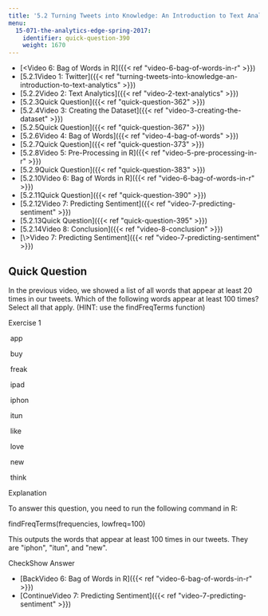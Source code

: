 ```yaml
---
title: '5.2 Turning Tweets into Knowledge: An Introduction to Text Analytics'
menu:
  15-071-the-analytics-edge-spring-2017:
    identifier: quick-question-390
    weight: 1670
---
```

*   [<Video 6: Bag of Words in R]({{< ref "video-6-bag-of-words-in-r" >}})
*   [5.2.1Video 1: Twitter]({{< ref "turning-tweets-into-knowledge-an-introduction-to-text-analytics" >}})
*   [5.2.2Video 2: Text Analytics]({{< ref "video-2-text-analytics" >}})
*   [5.2.3Quick Question]({{< ref "quick-question-362" >}})
*   [5.2.4Video 3: Creating the Dataset]({{< ref "video-3-creating-the-dataset" >}})
*   [5.2.5Quick Question]({{< ref "quick-question-367" >}})
*   [5.2.6Video 4: Bag of Words]({{< ref "video-4-bag-of-words" >}})
*   [5.2.7Quick Question]({{< ref "quick-question-373" >}})
*   [5.2.8Video 5: Pre-Processing in R]({{< ref "video-5-pre-processing-in-r" >}})
*   [5.2.9Quick Question]({{< ref "quick-question-383" >}})
*   [5.2.10Video 6: Bag of Words in R]({{< ref "video-6-bag-of-words-in-r" >}})
*   [5.2.11Quick Question]({{< ref "quick-question-390" >}})
*   [5.2.12Video 7: Predicting Sentiment]({{< ref "video-7-predicting-sentiment" >}})
*   [5.2.13Quick Question]({{< ref "quick-question-395" >}})
*   [5.2.14Video 8: Conclusion]({{< ref "video-8-conclusion" >}})
*   [\\>Video 7: Predicting Sentiment]({{< ref "video-7-predicting-sentiment" >}})

Quick Question
--------------

In the previous video, we showed a list of all words that appear at least 20 times in our tweets. Which of the following words appear at least 100 times? Select all that apply. (HINT: use the findFreqTerms function)

Exercise 1

&nbsp;app&nbsp;

&nbsp;buy&nbsp;

&nbsp;freak&nbsp;

&nbsp;ipad&nbsp;

&nbsp;iphon&nbsp;

&nbsp;itun&nbsp;

&nbsp;like&nbsp;

&nbsp;love&nbsp;

&nbsp;new&nbsp;

&nbsp;think&nbsp;

Explanation

To answer this question, you need to run the following command in R:

findFreqTerms(frequencies, lowfreq=100)

This outputs the words that appear at least 100 times in our tweets. They are "iphon", "itun", and "new".

CheckShow Answer

*   [BackVideo 6: Bag of Words in R]({{< ref "video-6-bag-of-words-in-r" >}})
*   [ContinueVideo 7: Predicting Sentiment]({{< ref "video-7-predicting-sentiment" >}})